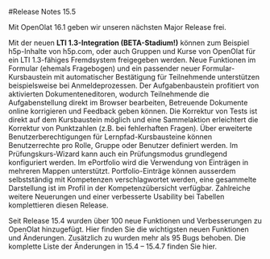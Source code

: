 #Release Notes 15.5

Mit OpenOlat 16.1 geben wir unseren nächsten Major Release frei.

Mit der neuen **LTI 1.3-Integration (BETA-Stadium!)** können zum Beispiel h5p-Inhalte von h5p.com, oder auch Gruppen und Kurse von OpenOlat für ein LTI 1.3-fähiges Fremdsystem freigegeben werden. Neue Funktionen im Formular (ehemals Fragebogen) und ein passender neuer Formular-Kursbaustein mit automatischer Bestätigung für Teilnehmende unterstützen beispielsweise bei Anmeldeprozessen. Der Aufgabenbaustein profitiert von aktivierten Dokumenteneditoren, wodurch Teilnehmende die Aufgabenstellung direkt im Browser bearbeiten, Betreuende Dokumente online korrigieren und Feedback geben können. Die Korrektur von Tests ist direkt auf dem Kursbaustein möglich und eine Sammelaktion erleichtert die Korrektur von Punktzahlen (z.B. bei fehlerhaften Fragen). Über erweiterte Benutzerberechtigungen für Lernpfad-Kursbausteine können Benutzerrechte pro Rolle, Gruppe oder Benutzer definiert werden. Im Prüfungskurs-Wizard kann auch ein Prüfungsmodus grundlegend konfiguriert werden. Im ePortfolio wird die Verwendung von Einträgen in mehreren Mappen unterstützt. Portfolio-Einträge können ausserdem selbstständig mit Kompetenzen verschlagwortet werden, eine gesammelte Darstellung ist im Profil in der Kompetenzübersicht verfügbar. Zahlreiche weitere Neuerungen und einer verbesserte Usability bei Tabellen komplettieren diesen Release.

Seit Release 15.4 wurden über 100 neue Funktionen und Verbesserungen zu OpenOlat hinzugefügt. Hier finden Sie die wichtigsten neuen Funktionen und Änderungen. Zusätzlich zu wurden mehr als 95 Bugs behoben. Die komplette Liste der Änderungen in 15.4 – 15.4.7 finden Sie hier.
